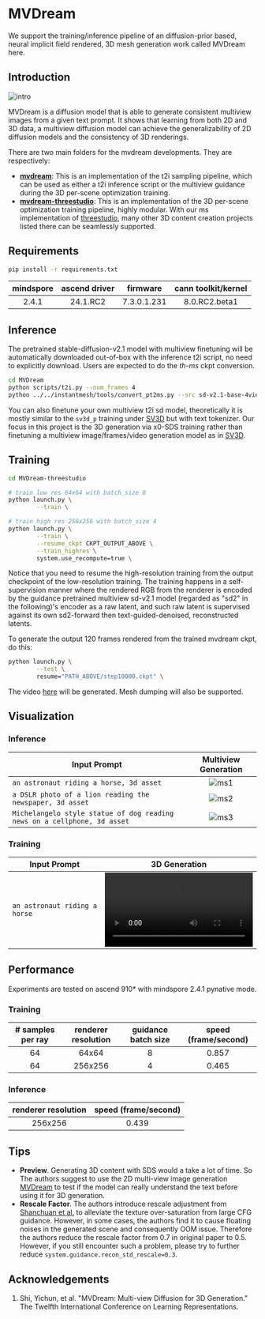 # MVDream
We support the training/inference pipeline of an diffusion-prior based, neural implicit field rendered, 3D mesh generation work called MVDream here.

## Introduction
![intro](https://github.com/user-attachments/assets/2f32333b-f481-4b25-8e43-b4bde1901031)

MVDream is a diffusion model that is able to generate consistent multiview images from a given text prompt. It shows that learning from both 2D and 3D data, a multiview diffusion model can achieve the generalizability of 2D diffusion models and the consistency of 3D renderings.

There are two main folders for the mvdream developments. They are respectively:

* [__mvdream__](https://github.com/bytedance/MVDream): This is an implementation of the t2i sampling pipeline, which can be used as either a t2i inference script or the multiview guidance during the 3D per-scene optimization training.
* [__mvdream-threestudio__](https://github.com/bytedance/MVDream-threestudio): This is an implementation of the 3D per-scene optimization training pipeline, highly modular. With our ms implementation of [threestudio](https://github.com/threestudio-project/threestudio), many other 3D content creation projects listed there can be seamlessly supported.

## Requirements
```bash
pip install -r requirements.txt
```
| mindspore |	ascend driver | firmware	| cann toolkit/kernel |
| :---:     | :---:    | :---:      | :---: |
| 2.4.1	    | 24.1.RC2 | 7.3.0.1.231	| 8.0.RC2.beta1 |

## Inference
The pretrained stable-diffusion-v2.1 model with multiview finetuning will be automatically downloaded out-of-box with the inference t2i script, no need to explicitly download. Users are expected to do the _th-ms_ ckpt conversion.
```bash
cd MVDream
python scripts/t2i.py --num_frames 4
python ../../instantmesh/tools/convert_pt2ms.py --src sd-v2.1-base-4view.pt --trgt sd-v2.1-base-4view.ckpt
```

You can also finetune your own multiview t2i sd model, theoretically it is mostly similar to the `sv3d_p` training under [SV3D](../sv3d) but with text tokenizer. Our focus in this project is the 3D generation via x0-SDS training rather than finetuning a multiview image/frames/video generation model as in [SV3D](../sv3d).

## Training
```bash
cd MVDream-threestudio

# train low res 64x64 with batch_size 8
python launch.py \
        --train \

# train high res 256x256 with batch_size 4
python launch.py \
        --train \
        --resume_ckpt CKPT_OUTPUT_ABOVE \
        --train_highres \
        system.use_recompute=true \
```
Notice that you need to resume the high-resolution training from the output checkpoint of the low-resolution training. The training happens in a self-supervision manner where the rendered RGB from the renderer is encoded by the guidance pretrained multiview sd-v2.1 model (regarded as "sd2" in the following)'s encoder as a raw latent, and such raw latent is supervised against its own sd2-forward then text-guided-denoised, reconstructed latents.

To generate the output 120 frames rendered from the trained mvdream ckpt, do this:

```bash
python launch.py \
        --test \
        resume="PATH_ABOVE/step10000.ckpt" \
```
The video [here](#visualization) will be generated. Mesh dumping will also be supported.


## Visualization
### Inference
| Input Prompt | Multiview Generation |
| --- | :---:     |
| `an astronaut riding a horse, 3d asset` | ![ms1](https://github.com/user-attachments/assets/a28ef511-71fa-4af7-be0e-97a6c04a23bb) |
| `a DSLR photo of a lion reading the newspaper, 3d asset` | ![ms2](https://github.com/user-attachments/assets/3e8f6c6e-1b91-47c8-87a2-6f29023b5ee2)  |
| `Michelangelo style statue of dog reading news on a cellphone, 3d asset` | ![ms3](https://github.com/user-attachments/assets/77e92964-d9d7-4f76-a63a-8558366bb6e4)   |

### Training
| Input Prompt | 3D Generation |
| --- | :---:     |
| `an astronaut riding a horse` | <video src="https://github.com/user-attachments/assets/5babcf2c-00de-4ad5-8731-d8ae036e2f7f" /> |

## Performance
Experiments are tested on ascend 910* with mindspore 2.4.1 pynative mode.

### Training
| # samples per ray  | renderer resolution | guidance batch size | speed (frame/second) |
|:---:|:---:|:---:|:---:|
| 64 |64x64 | 8 | 0.857 |
| 64 |256x256 | 4 | 0.465 |

### Inference

| renderer resolution | speed (frame/second) |
|:---------------:|:-------:|
| 256x256 | 0.439 |

## Tips
- **Preview**. Generating 3D content with SDS would a take a lot of time. So The authors suggest to use the 2D multi-view image generation [MVDream](MVDream/README.md) to test if the model can really understand the text before using it for 3D generation.
- **Rescale Factor**. The authors introduce rescale adjustment from [Shanchuan et al.](https://arxiv.org/abs/2305.08891) to alleviate the texture over-saturation from large CFG guidance. However, in some cases, the authors find it to cause floating noises in the generated scene and consequently OOM issue. Therefore the authors reduce the rescale factor from 0.7 in original paper to 0.5. However, if you still encounter such a problem, please try to further reduce `system.guidance.recon_std_rescale=0.3`.

## Acknowledgements
1. Shi, Yichun, et al. "MVDream: Multi-view Diffusion for 3D Generation." The Twelfth International Conference on Learning Representations.
